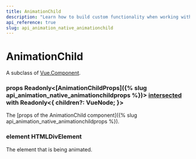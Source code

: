 ```yaml
---
title: AnimationChild
description: "Learn how to build custom functionality when working with the Vue Animations by Kendo UI with the help of the AnimationChild."
api_reference: true
slug: api_animation_native_animationchild
---
```


# AnimationChild
A subclass of [Vue.Component](https://vuejs.org/docs/vue-component.html).


### props <span class='code'>Readonly<[AnimationChildProps]({% slug api_animation_native_animationchildprops %})> [intersected](https://www.typescriptlang.org/docs/handbook/advanced-types.html#intersection-types) with Readonly<{ children?: VueNode; }></span>
The [props of the AnimationChild component]({% slug api_animation_native_animationchildprops %}).

### element <span class='code'>HTMLDivElement</span>
The element that is being animated.



